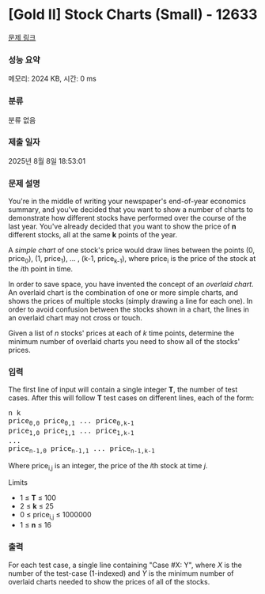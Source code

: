 # [Gold II] Stock Charts (Small) - 12633 

[문제 링크](https://www.acmicpc.net/problem/12633) 

### 성능 요약

메모리: 2024 KB, 시간: 0 ms

### 분류

분류 없음

### 제출 일자

2025년 8월 8일 18:53:01

### 문제 설명

<p>You're in the middle of writing your newspaper's end-of-year economics summary, and you've decided that you want to show a number of charts to demonstrate how different stocks have performed over the course of the last year. You've already decided that you want to show the price of <strong>n</strong> different stocks, all at the same <strong>k</strong> points of the year.</p>

<p>A <em>simple chart</em> of one stock's price would draw lines between the points (0, price<sub>0</sub>), (1, price<sub>1</sub>), ... , (k-1, price<sub>k-1</sub>), where price<sub>i</sub> is the price of the stock at the <em>i</em>th point in time.</p>

<p>In order to save space, you have invented the concept of an <em>overlaid chart</em>. An overlaid chart is the combination of one or more simple charts, and shows the prices of multiple stocks (simply drawing a line for each one). In order to avoid confusion between the stocks shown in a chart, the lines in an overlaid chart may not cross or touch.</p>

<p>Given a list of <em>n</em> stocks' prices at each of <em>k</em> time points, determine the minimum number of overlaid charts you need to show all of the stocks' prices.</p>

### 입력 

 <p>The first line of input will contain a single integer <strong>T</strong>, the number of test cases. After this will follow <strong>T</strong> test cases on different lines, each of the form:</p>

<pre>n k
price<sub>0,0</sub> price<sub>0,1</sub> ... price<sub>0,k-1</sub>
price<sub>1,0</sub> price<sub>1,1</sub> ... price<sub>1,k-1</sub>
...
price<sub>n-1,0</sub> price<sub>n-1,1</sub> ... price<sub>n-1,k-1</sub></pre>

<p>Where price<sub>i,j</sub> is an integer, the price of the <em>i</em>th stock at time <em>j</em>.</p>

<p>Limits</p>

<ul>
	<li>1 ≤ <strong>T</strong> ≤ 100</li>
	<li>2 ≤ <strong>k</strong> ≤ 25</li>
	<li>0 ≤ price<sub>i,j</sub> ≤ 1000000</li>
	<li>1 ≤ <strong>n</strong> ≤ 16</li>
</ul>

### 출력 

 <p>For each test case, a single line containing "Case #X: Y", where <em>X</em> is the number of the test-case (1-indexed) and <em>Y</em> is the minimum number of overlaid charts needed to show the prices of all of the stocks.</p>

